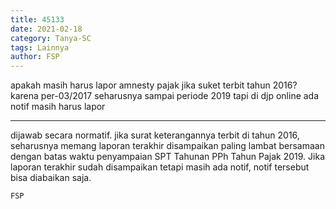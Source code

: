 ```yaml
---
title: 45133
date: 2021-02-18
category: Tanya-SC
tags: Lainnya
author: FSP
---
```


apakah masih harus lapor amnesty pajak jika suket terbit tahun 2016? karena per-03/2017 seharusnya sampai periode 2019 tapi di djp online ada notif masih harus lapor

---

dijawab secara normatif. jika surat keterangannya terbit di tahun 2016, seharusnya memang laporan terakhir disampaikan paling lambat bersamaan dengan batas waktu penyampaian SPT Tahunan PPh Tahun Pajak 2019. Jika laporan terakhir sudah disampaikan tetapi masih ada notif, notif tersebut bisa diabaikan saja.

`FSP`
